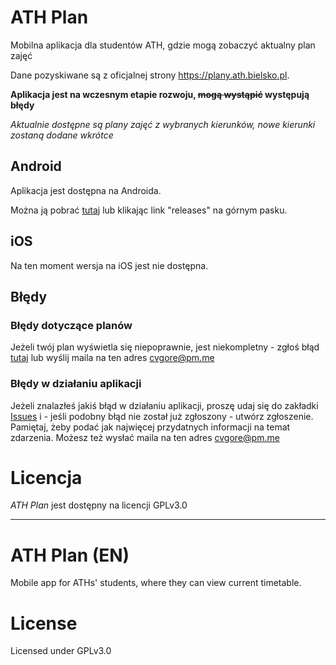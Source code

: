 # ATH Plan 

Mobilna aplikacja dla studentów ATH, gdzie mogą zobaczyć aktualny plan zajęć

Dane pozyskiwane są z oficjalnej strony https://plany.ath.bielsko.pl.

**Aplikacja jest na wczesnym etapie rozwoju, ~~mogą wystąpić~~ występują błędy**

_Aktualnie dostępne są plany zajęć z wybranych kierunków, nowe kierunki zostaną dodane wkrótce_

## Android

Aplikacja jest dostępna na Androida.

Można ją pobrać [tutaj](https://github.com/cvgore/ath-plan/releases) lub klikając link "releases" na górnym pasku.

## iOS

Na ten moment wersja na iOS jest nie dostępna.

## Błędy
### Błędy dotyczące planów

Jeżeli twój plan wyświetla się niepoprawnie, jest niekompletny - zgłoś błąd [tutaj](https://github.com/cvgore/ath-plan/issues/4) lub wyślij maila na ten adres [cvgore@pm.me](mailto:cvgore@pm.me?subject=ATHPlan%20-%20Błąd%20dotyczący%20planu&body=Plan:%0ATyp%20b%C5%82%C4%99du:%20plan%20niekompletny/plan%20niepoprawnie%20si%C4%99%20wy%C5%9Bwietla/brak%20planu%0AOpis%20b%C5%82%C4%99du:%0A)

### Błędy w działaniu aplikacji

Jeżeli znalazłeś jakiś błąd w działaniu aplikacji, proszę udaj się do zakładki [Issues](https://github.com/cvgore/ath-plan/issues) i - jeśli podobny błąd nie został już zgłoszony - utwórz zgłoszenie. Pamiętaj, żeby podać jak najwięcej przydatnych informacji na temat zdarzenia. Możesz też wysłać maila na ten adres [cvgore@pm.me](mailto:cvgore@pm.me?subject=ATHPlan%20-%20Błąd%20aplikacji&body=Wersja:%0AProblem:%0AOpis%20b%C5%82%C4%99du:%0A)

# Licencja

_ATH Plan_ jest dostępny na licencji GPLv3.0

---

# ATH Plan (EN)
Mobile app for ATHs' students, where they can view current timetable.

# License
Licensed under GPLv3.0
